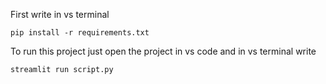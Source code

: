 First write in vs terminal

```
pip install -r requirements.txt
```

To run this project just open the project in vs code and in vs terminal write 
```
streamlit run script.py
```
